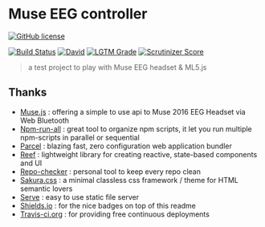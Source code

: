 # Muse EEG controller

[![GitHub license](https://img.shields.io/github/license/shuunen/muse-ml5.svg?color=informational)](https://github.com/Shuunen/muse-ml5/blob/master/LICENSE)

[![Build Status](https://travis-ci.org/Shuunen/muse-ml5.svg?branch=master)](https://travis-ci.org/Shuunen/muse-ml5)
[![David](https://img.shields.io/david/shuunen/muse-ml5.svg)](https://david-dm.org/shuunen/muse-ml5)
[![LGTM Grade](https://img.shields.io/lgtm/grade/javascript/github/Shuunen/muse-ml5.svg)](https://lgtm.com/projects/g/Shuunen/muse-ml5)
[![Scrutinizer Score](https://scrutinizer-ci.com/g/Shuunen/muse-ml5/badges/quality-score.png?b=master)](https://scrutinizer-ci.com/g/Shuunen/muse-ml5)

> a test project to play with Muse EEG headset & ML5.js

## Thanks

- [Muse.js](https://github.com/urish/muse-js) : offering a simple to use api to Muse 2016 EEG Headset via Web Bluetooth
- [Npm-run-all](https://github.com/mysticatea/npm-run-all) : great tool to organize npm scripts, it let you run multiple npm-scripts in parallel or sequential
- [Parcel](https://github.com/parcel-bundler/parcel) : blazing fast, zero configuration web application bundler
- [Reef](https://reefjs.com) : lightweight library for creating reactive, state-based components and UI
- [Repo-checker](https://github.com/Shuunen/repo-checker) : personal tool to keep every repo clean
- [Sakura.css](https://oxal.org/projects/sakura) : a minimal classless css framework / theme for HTML semantic lovers
- [Serve](https://github.com/vercel/serve) : easy to use static file server
- [Shields.io](https://shields.io) : for the nice badges on top of this readme
- [Travis-ci.org](https://travis-ci.org) : for providing free continuous deployments
